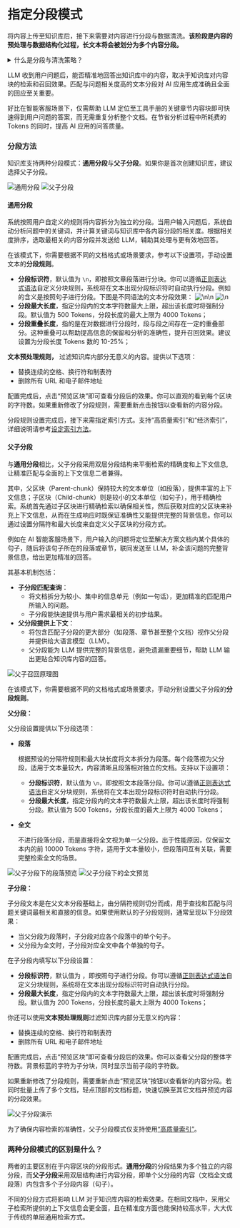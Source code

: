 # 指定分段模式

将内容上传至知识库后，接下来需要对内容进行分段与数据清洗。**该阶段是内容的预处理与数据结构化过程，长文本将会被划分为多个内容分段。**

<details>

<summary>什么是分段与清洗策略？</summary>

* **分段**

由于大语言模型的上下文窗口有限，无法一次性处理和传输整个知识库的内容，因此需要对文档中的长文本分段为内容块。即便部分大模型已支持上传完整的文档文件，但实验表明，检索效率依然弱于检索单个内容分段。

LLM 能否精准地回答出知识库中的内容，关键在于知识库对内容块的检索与召回效果。类似于在手册中查找关键章节即可快速得到答案，而无需逐字逐句分析整个文档。经过分段后，知识库能够基于用户问题，采用分段 TopK 召回模式，召回与问题高度相关的内容块，补全关键信息从而提高回答的精准性。

在进行问题与内容块的语义匹配时，合理的分段大小非常关键，它能够帮助模型准确地找到与问题最相关的内容，减少噪音信息。过大或过小的分段都可能影响召回的效果。

GoAgent 提供了 **“通用分段”** 和 **“父子分段”** 两种分段模式，分别适应不同类型的文档结构和应用场景，满足不同的知识库检索和召回的效率与准确性要求。

* **清洗**

为了保证文本召回的效果，通常需要在将数据录入知识库之前便对其进行清理。例如，文本内容中存在无意义的字符或者空行可能会影响问题回复的质量，需要对其清洗。GoAgent 已内置的自动清洗策略，详细说明请参考 [ETL](chunking-and-cleaning-text.md#etl)。

</details>

LLM 收到用户问题后，能否精准地回答出知识库中的内容，取决于知识库对内容块的检索和召回效果。匹配与问题相关度高的文本分段对 AI 应用生成准确且全面的回应至关重要。

好比在智能客服场景下，仅需帮助 LLM 定位至工具手册的关键章节内容块即可快速得到用户问题的答案，而无需重复分析整个文档。在节省分析过程中所耗费的 Tokens 的同时，提高 AI 应用的问答质量。

### 分段方法

知识库支持两种分段模式：**通用分段**与**父子分段**。如果你是首次创建知识库，建议选择父子分段。

![通用分段](../../../public/chunking1.png)
![父子分段](../../../public/chunking2.png)



#### 通用分段

系统按照用户自定义的规则将内容拆分为独立的分段。当用户输入问题后，系统自动分析问题中的关键词，并计算关键词与知识库中各内容分段的相关度。根据相关度排序，选取最相关的内容分段并发送给 LLM，辅助其处理与更有效地回答。

在该模式下，你需要根据不同的文档格式或场景要求，参考以下设置项，手动设置文本的**分段规则**。

* **分段标识符**，默认值为 `\n`，即按照文章段落进行分块。你可以遵循[正则表达式语法](https://regexr.com/)自定义分块规则，系统将在文本出现分段标识符时自动执行分段。例如  的含义是按照句子进行分段。下图是不同语法的文本分段效果：
    ![\n\n](../../../public/chunking3.png)
    ![\n](../../../public/chunking4.png)
* **分段最大长度**，指定分段内的文本字符数最大上限，超出该长度时将强制分段。默认值为 500 Tokens，分段长度的最大上限为 4000 Tokens；
* **分段重叠长度**，指的是在对数据进行分段时，段与段之间存在一定的重叠部分。这种重叠可以帮助提高信息的保留和分析的准确性，提升召回效果。建议设置为分段长度 Tokens 数的 10-25%；

**文本预处理规则，** 过滤知识库内部分无意义的内容。提供以下选项：

* 替换连续的空格、换行符和制表符
* 删除所有 URL 和电子邮件地址

配置完成后，点击“预览区块”即可查看分段后的效果。你可以直观的看到每个区块的字符数。如果重新修改了分段规则，需要重新点击按钮以查看新的内容分段。

分段规则设置完成后，接下来需指定索引方式。支持“高质量索引”和“经济索引”，详细说明请参考[设定索引方法](setting-indexing-methods.md)。

#### **父子分段**

与**通用分段**相比，父子分段采用双层分段结构来平衡检索的精确度和上下文信息,让精准匹配与全面的上下文信息二者兼得。

其中，父区块（Parent-chunk）保持较大的文本单位（如段落），提供丰富的上下文信息；子区块（Child-chunk）则是较小的文本单位（如句子），用于精确检索。系统首先通过子区块进行精确检索以确保相关性，然后获取对应的父区块来补充上下文信息，从而在生成响应时既保证准确性又能提供完整的背景信息。你可以通过设置分隔符和最大长度来自定义父子区块的分段方式。

例如在 AI 智能客服场景下，用户输入的问题将定位至解决方案文档内某个具体的句子，随后将该句子所在的段落或章节，联同发送至 LLM，补全该问题的完整背景信息，给出更加精准的回答。

其基本机制包括：

* **子分段匹配查询**：
  * 将文档拆分为较小、集中的信息单元（例如一句话），更加精准的匹配用户所输入的问题。
  * 子分段能快速提供与用户需求最相关的初步结果。
* **父分段提供上下文**：
  * 将包含匹配子分段的更大部分（如段落、章节甚至整个文档）视作父分段并提供给大语言模型（LLM）。
  * 父分段能为 LLM 提供完整的背景信息，避免遗漏重要细节，帮助 LLM 输出更贴合知识库内容的回答。

![父子召回原理图](../../../public/father-child.png)

在该模式下，你需要根据不同的文档格式或场景要求，手动分别设置父子分段的**分段规则**。

**父分段：**

父分段设置提供以下分段选项：

*   **段落**

    根据预设的分隔符规则和最大块长度将文本拆分为段落。每个段落视为父分段，适用于文本量较大，内容清晰且段落相对独立的文档。支持以下设置项：

    * **分段标识符**，默认值为 `\n`，即按照文本段落分段。你可以遵循[正则表达式语法](https://regexr.com/)自定义分块规则，系统将在文本出现分段标识符时自动执行分段。
    * **分段最大长度**，指定分段内的文本字符数最大上限，超出该长度时将强制分段。默认值为 500 Tokens，分段长度的最大上限为 4000 Tokens；
*   **全文**

    不进行段落分段，而是直接将全文视为单一父分段。出于性能原因，仅保留文本内的前 10000 Tokens 字符，适用于文本量较小，但段落间互有关联，需要完整检索全文的场景。

![父子分段下的段落预览](../../../public/chunking5.png)
![父子分段下的全文预览](../../../public/chunking6.png)

**子分段：**

子分段文本是在父文本分段基础上，由分隔符规则切分而成，用于查找和匹配与问题关键词最相关和直接的信息。如果使用默认的子分段规则，通常呈现以下分段效果：

* 当父分段为段落时，子分段对应各个段落中的单个句子。
* 父分段为全文时，子分段对应全文中各个单独的句子。

在子分段内填写以下分段设置：

* **分段标识符**，默认值为 ，即按照句子进行分段。你可以遵循[正则表达式语法](https://regexr.com/)自定义分块规则，系统将在文本出现分段标识符时自动执行分段。
* **分段最大长度**，指定分段内的文本字符数最大上限，超出该长度时将强制分段。默认值为 200 Tokens，分段长度的最大上限为 4000 Tokens；

你还可以使用**文本预处理规则**过滤知识库内部分无意义的内容：

* 替换连续的空格、换行符和制表符
* 删除所有 URL 和电子邮件地址

配置完成后，点击“预览区块”即可查看分段后的效果。你可以查看父分段的整体字符数。背景标蓝的字符为子分块，同时显示当前子段的字符数。

如果重新修改了分段规则，需要重新点击“预览区块”按钮以查看新的内容分段。若同时批量上传了多个文档，轻点顶部的文档标题，快速切换至其它文档并预览内容的分段效果。

![父子分段演示](../../../public/chunking7.png)

为了确保内容检索的准确性，父子分段模式仅支持使用[“高质量索引”](chunking-and-cleaning-text.md#gao-zhi-liang-suo-yin)。

### 两种分段模式的区别是什么？

两者的主要区别在于内容区块的分段形式。**通用分段**的分段结果为多个独立的内容分段，而**父子分段**采用双层结构进行内容分段，即单个父分段的内容（文档全文或段落）内包含多个子分段内容（句子）。

不同的分段方式将影响 LLM 对于知识库内容的检索效果。在相同文档中，采用父子检索所提供的上下文信息会更全面，且在精准度方面也能保持较高水平，大大优于传统的单层通用检索方式。
